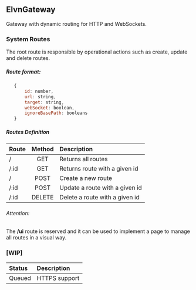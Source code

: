 ## ElvnGateway

Gateway with dynamic routing for HTTP and WebSockets.

### System Routes
The root route is responsible by operational actions such as create, update and delete routes.

##### Route format:

 ```javascript 
    {
        id: number,    
        url: string,
        target: string,
        webSocket: boolean,
        ignoreBasePath: booleans
    }
```

##### Routes Definition

| Route        | Method           | Description  |
| ------------- |:-------------:| :-----|
| /      | GET | Returns all routes  |
| /:id     | GET      | Returns route with a given id |
| / | POST      | Create a new route |
| /:id | POST      | Update a route with a given id |
| /:id | DELETE      | Delete a route with a given id |

###### Attention:
The **/ui** route is reserved and it can be used to implement a page to manage all routes in a visual way.

### [WIP]
|Status|Description|
|:-----|:----------|
|Queued| HTTPS support |
